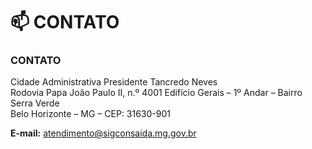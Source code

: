 # 📫 CONTATO

### CONTATO

Cidade Administrativa Presidente Tancredo Neves  
Rodovia Papa João Paulo II, n.º 4001 Edifício Gerais – 1º Andar – Bairro Serra Verde  
Belo Horizonte – MG – CEP: 31630-901

**E-mail:** [atendimento@sigconsaida.mg.gov.br](mailto:%20atendimento@sigconsaida.mg.gov.br)


